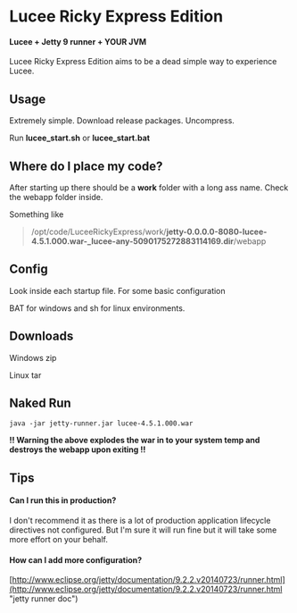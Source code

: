 Lucee Ricky Express Edition
=================================
#### Lucee + Jetty 9 runner + YOUR JVM
Lucee Ricky Express Edition aims to be a dead simple way to experience Lucee. 

## Usage
Extremely simple. 
Download release packages.
Uncompress. 

Run **lucee\_start.sh** or **lucee\_start.bat**


## Where do I place my code?
After starting up there should be a **work** folder with a long ass name. Check the webapp folder inside.

Something like
	
> /opt/code/LuceeRickyExpress/work/**jetty-0.0.0.0-8080-lucee-4.5.1.000.war-_lucee-any-5090175272883114169.dir**/webapp

## Config
Look inside each startup file. For some basic configuration

BAT for windows and sh for linux environments.

## Downloads
Windows zip

Linux tar

## Naked Run
    java -jar jetty-runner.jar lucee-4.5.1.000.war

**!! Warning the above explodes the war in to your system temp and destroys the webapp upon exiting !!**

## Tips
#### Can I run this in production?

I don't recommend it as there is a lot of production application lifecycle directives not configured. But I'm sure it will run fine but it will take some more effort on your behalf.

#### How can I add more configuration?
[http://www.eclipse.org/jetty/documentation/9.2.2.v20140723/runner.html](http://www.eclipse.org/jetty/documentation/9.2.2.v20140723/runner.html "jetty runner doc")



